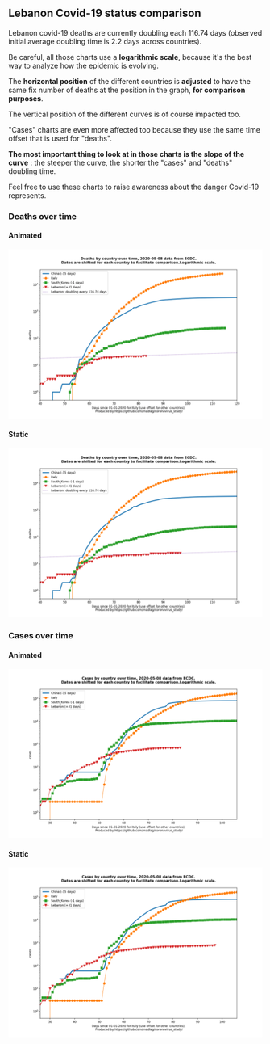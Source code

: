 ## Lebanon Covid-19 status comparison 

Lebanon covid-19 deaths are currently doubling each 116.74 days (observed initial average doubling time is 2.2 days across countries).



Be careful, all those charts use a **logarithmic scale**, because it's the best way to analyze how the epidemic is evolving.
 
The **horizontal position** of the different countries is **adjusted** to have the same fix number of deaths at the position in the graph, **for comparison purposes**.

The vertical position of the different curves is of course impacted too.

"Cases" charts are even more affected too because they use the same time offset that is used for "deaths".

**The most important thing to look at in those charts is the slope of the curve** : the steeper the curve, the shorter the "cases" and "deaths" doubling time.

Feel free to use these charts to raise awareness about the danger Covid-19 represents. 


 
### Deaths over time
 
#### Animated
![Lebanon covid-19 deaths animated chart](https://raw.githubusercontent.com/madlag/coronavirus_study/master/notebooks/graphs/2020-05-08/countries/Lebanon/2020-05-08_Lebanon_deaths.gif "Lebanon covid-19 deaths animated chart")   
 
#### Static
![Lebanon covid-19 deaths static chart](https://raw.githubusercontent.com/madlag/coronavirus_study/master/notebooks/graphs/2020-05-08/countries/Lebanon/2020-05-08_Lebanon_deaths.png "Lebanon covid-19 deaths static chart")   

 
### Cases over time
 
#### Animated
![Lebanon covid-19 cases animated chart](https://raw.githubusercontent.com/madlag/coronavirus_study/master/notebooks/graphs/2020-05-08/countries/Lebanon/2020-05-08_Lebanon_cases.gif "Lebanon covid-19 cases animated chart")   
 
#### Static
![Lebanon covid-19 cases static chart](https://raw.githubusercontent.com/madlag/coronavirus_study/master/notebooks/graphs/2020-05-08/countries/Lebanon/2020-05-08_Lebanon_cases.png "Lebanon covid-19 cases static chart")   

